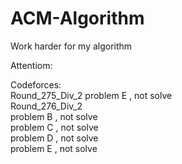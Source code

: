ACM-Algorithm
=============

Work harder for my algorithm 

Attentiom:

Codeforces: <br>
    Round_275_Div_2
      problem E , not solve <br>
    Round_276_Div_2 <br>
      problem B , not solve <br>
      problem C , not solve <br>
      problem D , not solve <br>
      problem E , not solve <br>
      
